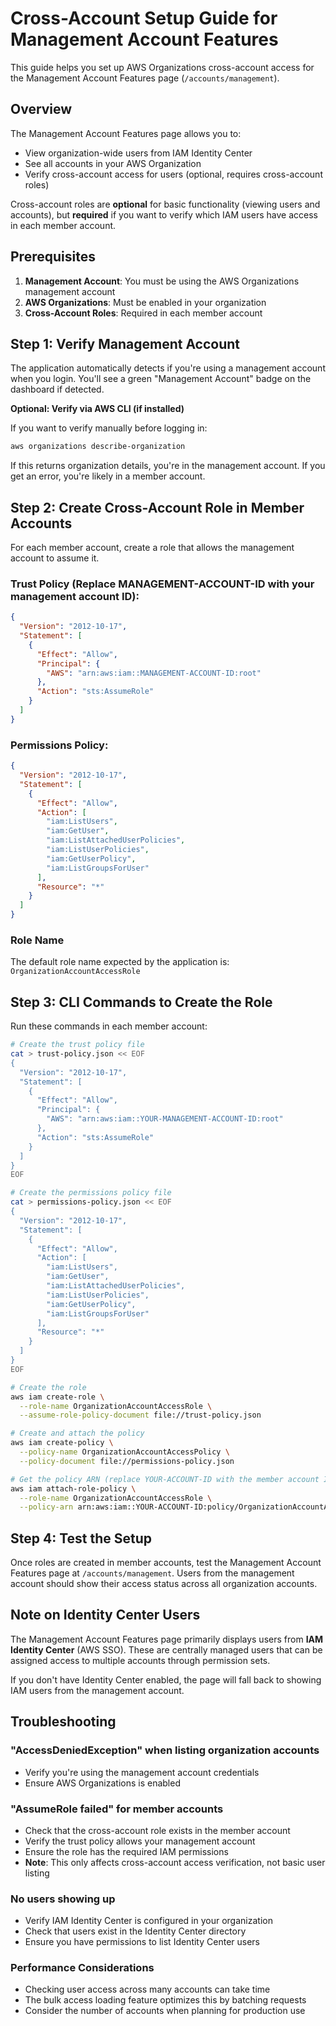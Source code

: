# Cross-Account Setup Guide for Management Account Features

This guide helps you set up AWS Organizations cross-account access for the Management Account Features page (`/accounts/management`).

## Overview

The Management Account Features page allows you to:
- View organization-wide users from IAM Identity Center
- See all accounts in your AWS Organization
- Verify cross-account access for users (optional, requires cross-account roles)

Cross-account roles are **optional** for basic functionality (viewing users and accounts), but **required** if you want to verify which IAM users have access in each member account.

## Prerequisites

1. **Management Account**: You must be using the AWS Organizations management account
2. **AWS Organizations**: Must be enabled in your organization
3. **Cross-Account Roles**: Required in each member account

## Step 1: Verify Management Account

The application automatically detects if you're using a management account when you login. You'll see a green "Management Account" badge on the dashboard if detected.

**Optional: Verify via AWS CLI (if installed)**

If you want to verify manually before logging in:

```bash
aws organizations describe-organization
```

If this returns organization details, you're in the management account. If you get an error, you're likely in a member account.

## Step 2: Create Cross-Account Role in Member Accounts

For each member account, create a role that allows the management account to assume it.

### Trust Policy (Replace MANAGEMENT-ACCOUNT-ID with your management account ID):

```json
{
  "Version": "2012-10-17",
  "Statement": [
    {
      "Effect": "Allow",
      "Principal": {
        "AWS": "arn:aws:iam::MANAGEMENT-ACCOUNT-ID:root"
      },
      "Action": "sts:AssumeRole"
    }
  ]
}
```

### Permissions Policy:

```json
{
  "Version": "2012-10-17",
  "Statement": [
    {
      "Effect": "Allow",
      "Action": [
        "iam:ListUsers",
        "iam:GetUser",
        "iam:ListAttachedUserPolicies",
        "iam:ListUserPolicies",
        "iam:GetUserPolicy",
        "iam:ListGroupsForUser"
      ],
      "Resource": "*"
    }
  ]
}
```

### Role Name
The default role name expected by the application is: `OrganizationAccountAccessRole`

## Step 3: CLI Commands to Create the Role

Run these commands in each member account:

```bash
# Create the trust policy file
cat > trust-policy.json << EOF
{
  "Version": "2012-10-17",
  "Statement": [
    {
      "Effect": "Allow",
      "Principal": {
        "AWS": "arn:aws:iam::YOUR-MANAGEMENT-ACCOUNT-ID:root"
      },
      "Action": "sts:AssumeRole"
    }
  ]
}
EOF

# Create the permissions policy file
cat > permissions-policy.json << EOF
{
  "Version": "2012-10-17",
  "Statement": [
    {
      "Effect": "Allow",
      "Action": [
        "iam:ListUsers",
        "iam:GetUser",
        "iam:ListAttachedUserPolicies",
        "iam:ListUserPolicies",
        "iam:GetUserPolicy",
        "iam:ListGroupsForUser"
      ],
      "Resource": "*"
    }
  ]
}
EOF

# Create the role
aws iam create-role \
  --role-name OrganizationAccountAccessRole \
  --assume-role-policy-document file://trust-policy.json

# Create and attach the policy
aws iam create-policy \
  --policy-name OrganizationAccountAccessPolicy \
  --policy-document file://permissions-policy.json

# Get the policy ARN (replace YOUR-ACCOUNT-ID with the member account ID)
aws iam attach-role-policy \
  --role-name OrganizationAccountAccessRole \
  --policy-arn arn:aws:iam::YOUR-ACCOUNT-ID:policy/OrganizationAccountAccessPolicy
```

## Step 4: Test the Setup

Once roles are created in member accounts, test the Management Account Features page at `/accounts/management`. Users from the management account should show their access status across all organization accounts.

## Note on Identity Center Users

The Management Account Features page primarily displays users from **IAM Identity Center** (AWS SSO). These are centrally managed users that can be assigned access to multiple accounts through permission sets.

If you don't have Identity Center enabled, the page will fall back to showing IAM users from the management account.

## Troubleshooting

### "AccessDeniedException" when listing organization accounts
- Verify you're using the management account credentials
- Ensure AWS Organizations is enabled

### "AssumeRole failed" for member accounts
- Check that the cross-account role exists in the member account
- Verify the trust policy allows your management account
- Ensure the role has the required IAM permissions
- **Note**: This only affects cross-account access verification, not basic user listing

### No users showing up
- Verify IAM Identity Center is configured in your organization
- Check that users exist in the Identity Center directory
- Ensure you have permissions to list Identity Center users

### Performance Considerations
- Checking user access across many accounts can take time
- The bulk access loading feature optimizes this by batching requests
- Consider the number of accounts when planning for production use
